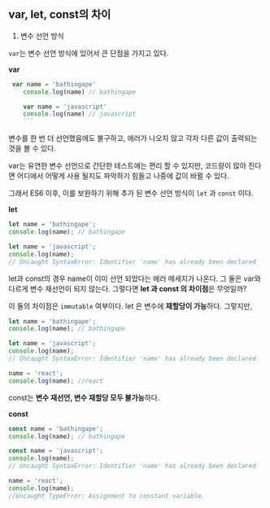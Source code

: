 ## var, let, const의 차이

1. 변수 선언 방식

`var`는 변수 선언 방식에 있어서 큰 단점을 가지고 있다.

**var**

````js
 var name = 'bathingape'
    console.log(name) // bathingape

    var name = 'javascript'
    console.log(name) // javascript
    ```
````

변수를 한 번 더 선언했음에도 불구하고, 에러가 나오지 않고 각자 다른 값이 출력되는 것을 볼 수 있다.

var는 유연한 변수 선언으로 간단한 테스트에는 편리 할 수 있지만, 코드량이 많아 진다면 어디에서 어떻게 사용 될지도 파악하기 힘들고 나중에 값이 바뀔 수 있다.

그래서 ES6 이후, 이를 보완하기 위해 추가 된 변수 선언 방식이 `let` 과 `const` 이다.

**let**

```js
let name = 'bathingape';
console.log(name); // bathingape

let name = 'javascript';
console.log(name);
// Uncaught SyntaxError: Identifier 'name' has already been declared
```

let과 const의 경우 name이 이미 선언 되었다는 에러 메세지가 나온다.
그 둘은 var와 다르게 변수 재선언이 되지 않는다.
그렇다면 **let 과 const 의 차이점**은 무엇일까?

이 둘의 차이점은 `immutable` 여부이다.
let 은 변수에 **재할당이 가능**하다. 그렇지만,

```js
let name = 'bathingape';
console.log(name); // bathingape

let name = 'javascript';
console.log(name);
// Uncaught SyntaxError: Identifier 'name' has already been declared

name = 'react';
console.log(name); //react
```

const는 **변수 재선언, 변수 재할당 모두 불가능**하다.

**const**

```js
const name = 'bathingape';
console.log(name); // bathingape

const name = 'javascript';
console.log(name);
// Uncaught SyntaxError: Identifier 'name' has already been declared

name = 'react';
console.log(name);
//Uncaught TypeError: Assignment to constant variable.
```
